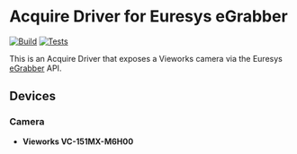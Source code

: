 # Acquire Driver for Euresys eGrabber

[![Build](https://github.com/acquire-project/acquire-driver-egrabber/actions/workflows/build.yml/badge.svg)](https://github.com/acquire-project/acquire-driver-egrabber/actions/workflows/build.yml)
[![Tests](https://github.com/acquire-project/acquire-driver-egrabber/actions/workflows/test_pr.yml/badge.svg)](https://github.com/acquire-project/acquire-driver-egrabber/actions/workflows/test_pr.yml)

This is an Acquire Driver that exposes a Vieworks camera via the
Euresys [eGrabber][] API.

## Devices

### Camera

- **Vieworks VC-151MX-M6H00**

[eGrabber]: https://www.euresys.com/en/Products/Machine-Vision-Software/eGrabber
